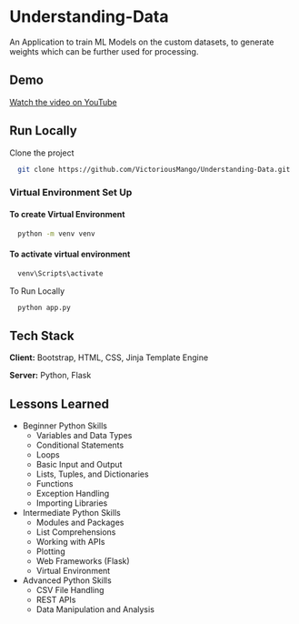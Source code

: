 
# Understanding-Data

An Application to train ML Models on the custom datasets, to generate weights which can be further used for processing.


## Demo

[Watch the video on YouTube](https://youtu.be/ZG5VPmkSuqM)
## Run Locally

Clone the project

```bash
  git clone https://github.com/VictoriousMango/Understanding-Data.git
```

### Virtual Environment Set Up
#### To create Virtual Environment

```bash
  python -m venv venv
```

#### To activate virtual environment

```bash
  venv\Scripts\activate
```

To Run Locally

```bash
  python app.py
```


## Tech Stack

**Client:** Bootstrap, HTML, CSS, Jinja Template Engine

**Server:** Python, Flask


## Lessons Learned

- Beginner Python Skills
  - Variables and Data Types
  - Conditional Statements
  - Loops
  - Basic Input and Output
  - Lists, Tuples, and Dictionaries
  - Functions
  - Exception Handling
  - Importing Libraries
- Intermediate Python Skills
  - Modules and Packages
  - List Comprehensions
  - Working with APIs
  - Plotting
  - Web Frameworks (Flask)
  - Virtual Environment
- Advanced Python Skills
  - CSV File Handling
  - REST APIs
  - Data Manipulation and Analysis
